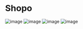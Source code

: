 # Shopo

![image](https://user-images.githubusercontent.com/76882185/202595876-90dd843b-04f7-49e8-80e3-120d2a6d04c6.png)
![image](https://user-images.githubusercontent.com/76882185/202595950-05f32e78-a476-479d-b0dd-bad86d45b5b7.png)
![image](https://user-images.githubusercontent.com/76882185/202595983-bf99eab3-1b9c-465f-a415-8bf8033a5155.png)
![image](https://user-images.githubusercontent.com/76882185/202596011-03be9b08-fd76-4857-bc94-bcea21b8fdcf.png)
